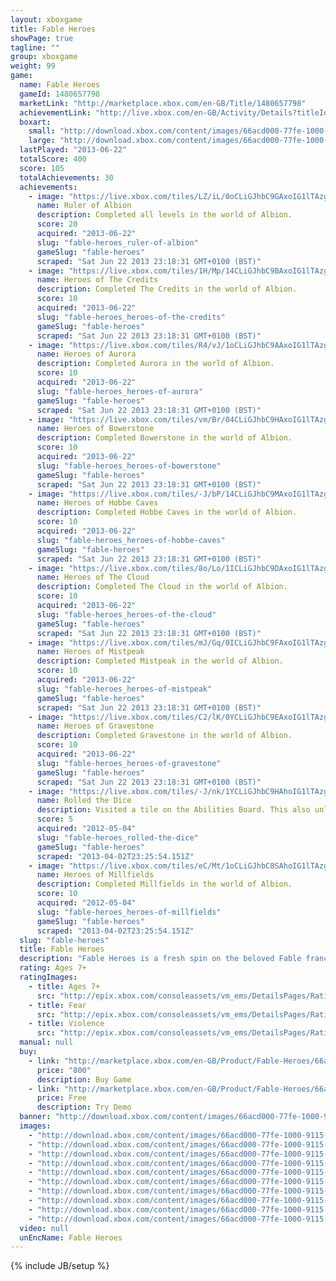 ```yaml
---
layout: xboxgame
title: Fable Heroes
showPage: true
tagline: ""
group: xboxgame
weight: 99
game: 
  name: Fable Heroes
  gameId: 1480657798
  marketLink: "http://marketplace.xbox.com/en-GB/Title/1480657798"
  achievementLink: "http://live.xbox.com/en-GB/Activity/Details?titleId=1480657798"
  boxart: 
    small: "http://download.xbox.com/content/images/66acd000-77fe-1000-9115-d80258410b86/2057/boxartsm.jpg"
    large: "http://download.xbox.com/content/images/66acd000-77fe-1000-9115-d80258410b86/2057/boxartlg.jpg"
  lastPlayed: "2013-06-22"
  totalScore: 400
  score: 105
  totalAchievements: 30
  achievements: 
    - image: "https://live.xbox.com/tiles/LZ/iL/0oCLiGJhbC9GAxoIG1lTAzg2L2FjaC8wLzkyAAAAAOfn5-2kmDE=.jpg"
      name: Ruler of Albion
      description: Completed all levels in the world of Albion.
      score: 20
      acquired: "2013-06-22"
      slug: "fable-heroes_ruler-of-albion"
      gameSlug: "fable-heroes"
      scraped: "Sat Jun 22 2013 23:18:31 GMT+0100 (BST)"
    - image: "https://live.xbox.com/tiles/1H/Mp/14CLiGJhbC9BAxoIG1lTAzg2L2FjaC8wLzk1AAAAAOfn5-gGc8g=.jpg"
      name: Heroes of The Credits
      description: Completed The Credits in the world of Albion.
      score: 10
      acquired: "2013-06-22"
      slug: "fable-heroes_heroes-of-the-credits"
      gameSlug: "fable-heroes"
      scraped: "Sat Jun 22 2013 23:18:31 GMT+0100 (BST)"
    - image: "https://live.xbox.com/tiles/R4/vJ/1oCLiGJhbC9AAxoIG1lTAzg2L2FjaC8wLzk0AAAAAOfn5-nmi1s=.jpg"
      name: Heroes of Aurora
      description: Completed Aurora in the world of Albion.
      score: 10
      acquired: "2013-06-22"
      slug: "fable-heroes_heroes-of-aurora"
      gameSlug: "fable-heroes"
      scraped: "Sat Jun 22 2013 23:18:31 GMT+0100 (BST)"
    - image: "https://live.xbox.com/tiles/vm/Br/04CLiGJhbC9HAxoIG1lTAzg2L2FjaC8wLzkzAAAAAOfn5-xEYKI=.jpg"
      name: Heroes of Bowerstone
      description: Completed Bowerstone in the world of Albion.
      score: 10
      acquired: "2013-06-22"
      slug: "fable-heroes_heroes-of-bowerstone"
      gameSlug: "fable-heroes"
      scraped: "Sat Jun 22 2013 23:18:31 GMT+0100 (BST)"
    - image: "https://live.xbox.com/tiles/-J/bP/14CLiGJhbC9MAxoIG1lTAzg2L2FjaC8wLzk4AAAAAOfn5-jgluA=.jpg"
      name: Heroes of Hobbe Caves
      description: Completed Hobbe Caves in the world of Albion.
      score: 10
      acquired: "2013-06-22"
      slug: "fable-heroes_heroes-of-hobbe-caves"
      gameSlug: "fable-heroes"
      scraped: "Sat Jun 22 2013 23:18:31 GMT+0100 (BST)"
    - image: "https://live.xbox.com/tiles/8o/Lo/1ICLiGJhbC9DAxoIG1lTAzg2L2FjaC8wLzk3AAAAAOfn5-vHgu4=.jpg"
      name: Heroes of The Cloud
      description: Completed The Cloud in the world of Albion.
      score: 10
      acquired: "2013-06-22"
      slug: "fable-heroes_heroes-of-the-cloud"
      gameSlug: "fable-heroes"
      scraped: "Sat Jun 22 2013 23:18:31 GMT+0100 (BST)"
    - image: "https://live.xbox.com/tiles/mJ/Gq/0ICLiGJhbC9FAxoIG1lTAzg2L2FjaC8wLzkxAAAAAOfn5-+FkYQ=.jpg"
      name: Heroes of Mistpeak
      description: Completed Mistpeak in the world of Albion.
      score: 10
      acquired: "2013-06-22"
      slug: "fable-heroes_heroes-of-mistpeak"
      gameSlug: "fable-heroes"
      scraped: "Sat Jun 22 2013 23:18:31 GMT+0100 (BST)"
    - image: "https://live.xbox.com/tiles/C2/lK/0YCLiGJhbC9EAxoIG1lTAzg2L2FjaC8wLzkwAAAAAOfn5-5laRc=.jpg"
      name: Heroes of Gravestone
      description: Completed Gravestone in the world of Albion.
      score: 10
      acquired: "2013-06-22"
      slug: "fable-heroes_heroes-of-gravestone"
      gameSlug: "fable-heroes"
      scraped: "Sat Jun 22 2013 23:18:31 GMT+0100 (BST)"
    - image: "https://live.xbox.com/tiles/-J/nk/1YCLiGJhbC9HAhoIG1lTAzg2L2FjaC8wLzgzAAAAAOfn5-rLmeA=.jpg"
      name: Rolled the Dice
      description: Visited a tile on the Abilities Board. This also unlocked a tile on the Inner Board.
      score: 5
      acquired: "2012-05-04"
      slug: "fable-heroes_rolled-the-dice"
      gameSlug: "fable-heroes"
      scraped: "2013-04-02T23:25:54.151Z"
    - image: "https://live.xbox.com/tiles/eC/Mt/1oCLiGJhbC8SAhoIG1lTAzg2L2FjaC8wLzhmAAAAAOfn5-kCI2Q=.jpg"
      name: Heroes of Millfields
      description: Completed Millfields in the world of Albion.
      score: 10
      acquired: "2012-05-04"
      slug: "fable-heroes_heroes-of-millfields"
      gameSlug: "fable-heroes"
      scraped: "2013-04-02T23:25:54.151Z"
  slug: "fable-heroes"
  title: Fable Heroes
  description: "Fable Heroes is a fresh spin on the beloved Fable franchise in which up to four players play both cooperatively and competitively in this hack-and-slash adventure.  Work together as heroes of Albion to defeat familiar foes and new enemies while collecting as many gold coins as possible to unlock upgrades, characters, and items in both this game and Fable: The Journey for Xbox 360."
  rating: Ages 7+
  ratingImages: 
    - title: Ages 7+
      src: "http://epix.xbox.com/consoleassets/vm_ems/DetailsPages/RatingSystemID/14/default/Values/14002.png"
    - title: Fear
      src: "http://epix.xbox.com/consoleassets/vm_ems/DetailsPages/RatingSystemID/14/default/Descriptors/14003.png"
    - title: Violence
      src: "http://epix.xbox.com/consoleassets/vm_ems/DetailsPages/RatingSystemID/14/default/Descriptors/14005.png"
  manual: null
  buy: 
    - link: "http://marketplace.xbox.com/en-GB/Product/Fable-Heroes/66acd000-77fe-1000-9115-d80258410b86?purchase=1&amp;DownloadType=Game"
      price: "800"
      description: Buy Game
    - link: "http://marketplace.xbox.com/en-GB/Product/Fable-Heroes/66acd000-77fe-1000-9115-d80258410b86?purchase=1&amp;DownloadType=GameDemo"
      price: Free
      description: Try Demo
  banner: "http://download.xbox.com/content/images/66acd000-77fe-1000-9115-d80258410b86/1033/banner.png"
  images: 
    - "http://download.xbox.com/content/images/66acd000-77fe-1000-9115-d80258410b86/1033/screenlg1.jpg"
    - "http://download.xbox.com/content/images/66acd000-77fe-1000-9115-d80258410b86/1033/screenlg2.jpg"
    - "http://download.xbox.com/content/images/66acd000-77fe-1000-9115-d80258410b86/1033/screenlg3.jpg"
    - "http://download.xbox.com/content/images/66acd000-77fe-1000-9115-d80258410b86/1033/screenlg4.jpg"
    - "http://download.xbox.com/content/images/66acd000-77fe-1000-9115-d80258410b86/1033/screenlg5.jpg"
    - "http://download.xbox.com/content/images/66acd000-77fe-1000-9115-d80258410b86/1033/screenlg6.jpg"
    - "http://download.xbox.com/content/images/66acd000-77fe-1000-9115-d80258410b86/1033/screenlg7.jpg"
    - "http://download.xbox.com/content/images/66acd000-77fe-1000-9115-d80258410b86/1033/screenlg8.jpg"
    - "http://download.xbox.com/content/images/66acd000-77fe-1000-9115-d80258410b86/1033/screenlg9.jpg"
    - "http://download.xbox.com/content/images/66acd000-77fe-1000-9115-d80258410b86/1033/screenlg10.jpg"
  video: null
  unEncName: Fable Heroes
---
```

{% include JB/setup %}